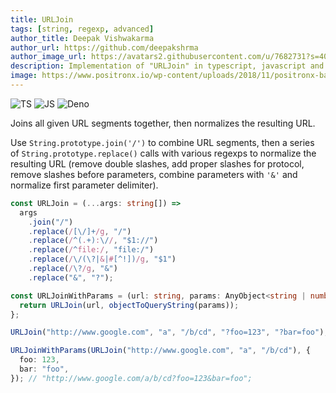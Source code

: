 ```yaml
---
title: URLJoin
tags: [string, regexp, advanced]
author_title: Deepak Vishwakarma
author_url: https://github.com/deepakshrma
author_image_url: https://avatars2.githubusercontent.com/u/7682731?s=400
description: Implementation of "URLJoin" in typescript, javascript and deno.
image: https://www.positronx.io/wp-content/uploads/2018/11/positronx-banner-1152-1.jpg
---
```


![TS](https://img.shields.io/badge/supports-typescript-blue.svg?style=flat-square)
![JS](https://img.shields.io/badge/supports-javascript-yellow.svg?style=flat-square)
![Deno](https://img.shields.io/badge/supports-deno-green.svg?style=flat-square)

Joins all given URL segments together, then normalizes the resulting URL.

Use `String.prototype.join('/')` to combine URL segments, then a series of `String.prototype.replace()` calls with various regexps to normalize the resulting URL (remove double slashes, add proper slashes for protocol, remove slashes before parameters, combine parameters with `'&'` and normalize first parameter delimiter).

```ts title="typescript"
const URLJoin = (...args: string[]) =>
  args
    .join("/")
    .replace(/[\/]+/g, "/")
    .replace(/^(.+):\//, "$1://")
    .replace(/^file:/, "file:/")
    .replace(/\/(\?|&|#[^!])/g, "$1")
    .replace(/\?/g, "&")
    .replace("&", "?");

const URLJoinWithParams = (url: string, params: AnyObject<string | number>) => {
  return URLJoin(url, objectToQueryString(params));
};
```

```ts title="typescript"
URLJoin("http://www.google.com", "a", "/b/cd", "?foo=123", "?bar=foo"); // 'http://www.google.com/a/b/cd?foo=123&bar=foo'

URLJoinWithParams(URLJoin("http://www.google.com", "a", "/b/cd"), {
  foo: 123,
  bar: "foo",
}); // "http://www.google.com/a/b/cd?foo=123&bar=foo";
```
